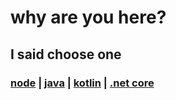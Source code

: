 # why are you here?

## I said choose one

### [node](/1_starter/node) | [java](/1_starter/java) | [kotlin](/1_starter/kotlin) | [.net core](/1_starter/core)
